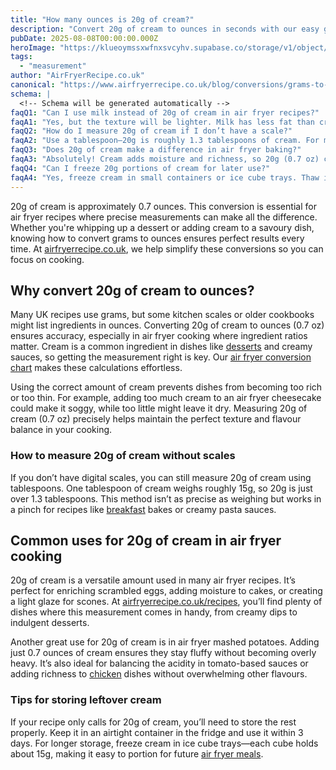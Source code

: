 ```yaml
---
title: "How many ounces is 20g of cream?"
description: "Convert 20g of cream to ounces in seconds with our easy guide. Perfect for air fryer recipes and precise baking measurements."
pubDate: 2025-08-08T00:00:00.000Z
heroImage: "https://klueoymssxwfnxsvcyhv.supabase.co/storage/v1/object/public/Shmucket/20g-cream-to-ounces.webp"
tags:
  - "measurement"
author: "AirFryerRecipe.co.uk"
canonical: "https://www.airfryerrecipe.co.uk/blog/conversions/grams-to-ounces/20g-cream-to-ounces"
schema: |
  <!-- Schema will be generated automatically -->
faqQ1: "Can I use milk instead of 20g of cream in air fryer recipes?"
faqA1: "Yes, but the texture will be lighter. Milk has less fat than cream, so your dish may not be as rich. For best results, use whole milk or add a teaspoon of butter to mimic cream’s consistency."
faqQ2: "How do I measure 20g of cream if I don’t have a scale?"
faqA2: "Use a tablespoon—20g is roughly 1.3 tablespoons of cream. For more accuracy, fill a measuring spoon slightly over the rim. Remember, this method is less precise than weighing but works in emergencies."
faqQ3: "Does 20g of cream make a difference in air fryer baking?"
faqA3: "Absolutely! Cream adds moisture and richness, so 20g (0.7 oz) can affect texture. Too little might dry out cakes, while too much could make them dense. Stick to the recipe for best results."
faqQ4: "Can I freeze 20g portions of cream for later use?"
faqA4: "Yes, freeze cream in small containers or ice cube trays. Thaw in the fridge before using, though it may separate slightly. Whisking or blending can restore its smoothness for cooking."
---
```

<p>20g of cream is approximately 0.7 ounces. This conversion is essential for air fryer recipes where precise measurements can make all the difference. Whether you're whipping up a dessert or adding cream to a savoury dish, knowing how to convert grams to ounces ensures perfect results every time. At <a href=https://www.airfryerrecipe.co.uk>airfryerrecipe.co.uk</a>, we help simplify these conversions so you can focus on cooking.</p>  

<h2>Why convert 20g of cream to ounces?</h2>  
<p>Many UK recipes use grams, but some kitchen scales or older cookbooks might list ingredients in ounces. Converting 20g of cream to ounces (0.7 oz) ensures accuracy, especially in air fryer cooking where ingredient ratios matter. Cream is a common ingredient in dishes like <a href=https://www.airfryerrecipe.co.uk/recipe-category/dessert>desserts</a> and creamy sauces, so getting the measurement right is key. Our <a href=https://www.airfryerrecipe.co.uk/air-fryer-conversion-chart>air fryer conversion chart</a> makes these calculations effortless.</p>  

<p>Using the correct amount of cream prevents dishes from becoming too rich or too thin. For example, adding too much cream to an air fryer cheesecake could make it soggy, while too little might leave it dry. Measuring 20g of cream (0.7 oz) precisely helps maintain the perfect texture and flavour balance in your cooking.</p>  

<h3>How to measure 20g of cream without scales</h3>  
<p>If you don’t have digital scales, you can still measure 20g of cream using tablespoons. One tablespoon of cream weighs roughly 15g, so 20g is just over 1.3 tablespoons. This method isn’t as precise as weighing but works in a pinch for recipes like <a href=https://www.airfryerrecipe.co.uk/recipe-category/breakfast>breakfast</a> bakes or creamy pasta sauces.</p>  

<h2>Common uses for 20g of cream in air fryer cooking</h2>  
<p>20g of cream is a versatile amount used in many air fryer recipes. It’s perfect for enriching scrambled eggs, adding moisture to cakes, or creating a light glaze for scones. At <a href=https://www.airfryerrecipe.co.uk/recipes>airfryerrecipe.co.uk/recipes</a>, you’ll find plenty of dishes where this measurement comes in handy, from creamy dips to indulgent desserts.</p>  

<p>Another great use for 20g of cream is in air fryer mashed potatoes. Adding just 0.7 ounces of cream ensures they stay fluffy without becoming overly heavy. It’s also ideal for balancing the acidity in tomato-based sauces or adding richness to <a href=https://www.airfryerrecipe.co.uk/recipe-category/chicken>chicken</a> dishes without overwhelming other flavours.</p>  

<h3>Tips for storing leftover cream</h3>  
<p>If your recipe only calls for 20g of cream, you’ll need to store the rest properly. Keep it in an airtight container in the fridge and use it within 3 days. For longer storage, freeze cream in ice cube trays—each cube holds about 15g, making it easy to portion for future <a href=https://www.airfryerrecipe.co.uk/air-fryer-cleaner>air fryer meals</a>.</p>
